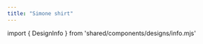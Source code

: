 ```yaml
---
title: "Simone shirt"
---
```


import { DesignInfo } from 'shared/components/designs/info.mjs'

<DesignInfo design='simone' docs />

